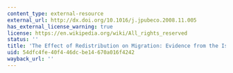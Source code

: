 ```yaml
---
content_type: external-resource
external_url: http://dx.doi.org/10.1016/j.jpubeco.2008.11.005
has_external_license_warning: true
license: https://en.wikipedia.org/wiki/All_rights_reserved
status: ''
title: 'The Effect of Redistribution on Migration: Evidence from the Israeli Kibbutz'
uid: 54dfc4fe-40f4-46dc-be14-670a016f4242
wayback_url: ''
---
```

